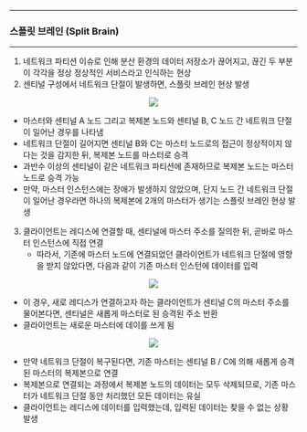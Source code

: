 -----
### 스플릿 브레인 (Split Brain)
-----
1. 네트워크 파티션 이슈로 인해 분산 환경의 데이터 저장소가 끊어지고, 끊긴 두 부분이 각각을 정상 정상적인 서비스라고 인식하는 현상
2. 센티널 구성에서 네트워크 단절이 발생하면, 스플릿 브레인 현상 발생
<div align="center">
<img src="https://github.com/user-attachments/assets/5c1a0e48-c70b-45de-b1b1-a56a766e175f">
</div>

   - 마스터와 센티널 A 노드 그리고 복제본 노드와 센티널 B, C 노드 간 네트워크 단절이 일어난 경우를 나타냄
   - 네트워크 단절이 길어지면 센티널 B와 C는 마스터 노드로의 접근이 정상적이지 않다는 것을 감지한 뒤, 복제본 노드를 마스터로 승격
   - 과반수 이상의 센티널이 같은 네트워크 파티션에 존재하므로 복제본 노드는 마스터 노드로 승격 가능
   - 만약, 마스터 인스턴스에는 장애가 발생하지 않았으며, 단지 노드 간 네트워크 단절이 일어난 경우라면 하나의 복제본에 2개의 마스터가 생기는 스플릿 브레인 현상 발생

3. 클라이언트는 레디스에 연결할 때, 센티널에 마스터 주소를 질의한 뒤, 곧바로 마스터 인스턴스에 직접 연결
   - 따라서, 기존에 마스터 노드에 연결되었던 클라이언트가 네트워크 단절에 영향을 받지 않았다면, 다음과 같이 기존 마스터 인스턴에 데이터를 입력
<div align="center">
<img src="https://github.com/user-attachments/assets/3ccc9d38-dc1b-4660-83b1-d2611d37e39a">
</div>

   - 이 경우, 새로 레디스가 연결하고자 하는 클라이언트가 센티널 C의 마스터 주소를 물어본다면, 센티널은 새롭게 마스터로 된 승격된 주소 반환
   - 클라이언트는 새로운 마스터에 데이를 쓰게 됨

<div align="center">
<img src="https://github.com/user-attachments/assets/8d7cd380-47bc-452a-bf31-7245e613a10b">
</div>

   - 만약 네트워크 단절이 복구된다면, 기존 마스터는 센티널 B / C에 의해 새롭게 승격된 마스터의 복제본으로 연결
   - 복제본으로 연결되는 과정에서 복제본 노드의 데이터는 모두 삭제되므로, 기존 마스터가 네트워크 단절 동안 처리했던 모든 데이터는 유실
   - 클라이언트는 레디스에 데이터를 입력했는데, 입력된 데이터는 찾을 수 없는 상황 발생
